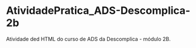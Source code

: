 # AtividadePratica_ADS-Descomplica-2b
Atividade ded HTML do curso de ADS da Descomplica - módulo 2B.
